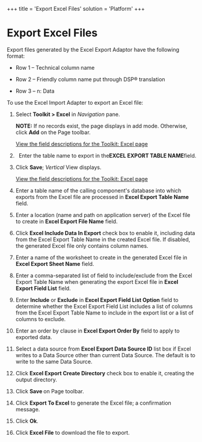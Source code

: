+++
title = 'Export Excel Files'
solution = 'Platform'
+++

# Export Excel Files

Export files generated by the Excel Export Adaptor have the following
format:

  - Row 1 – Technical column name

  - Row 2 – Friendly column name put through DSP® translation

  - Row 3 – n: Data

To use the Excel Import Adapter to export an Excel file:

1.  Select **Toolkit \> Excel** in *Navigation* pane.
    
    <span style="font-weight: bold;">NOTE:</span> If no records exist,
    the page displays in add mode. Otherwise, click
    <span style="font-weight: bold;">Add</span> on the Page toolbar.
    
    [View the field descriptions for the Toolkit: Excel
    page](../Page_Desc/Toolkit_Excel_H.htm)

2.    Enter the table name to export in
    the<span style="font-style: normal;font-weight: bold;">EXCEL EXPORT
    TABLE NAME</span>field.

3.  Click <span style="font-weight: bold;">Save</span>;
    <span style="font-style: italic;">Vertical</span> View displays.
    
    [View the field descriptions for the Toolkit: Excel
    page](../Page_Desc/Toolkit_Excel_H.htm)

4.  Enter a table name of the calling component's database into which
    exports from the Excel file are processed in **Excel Export Table
    Name** field.

5.  Enter a location (name and path on application server) of the Excel
    file to create in **Excel Export File Name** field.

6.  Click **Excel Include Data In Export** check box to enable it,
    including data from the Excel Export Table Name in the created Excel
    file. If disabled, the generated Excel file only contains column
    names.

7.  Enter a name of the worksheet to create in the generated Excel file
    in **Excel Export Sheet Name** field.

8.  Enter a comma-separated list of field to include/exclude from the
    Excel Export Table Name when generating the export Excel file in
    **Excel Export Field List** field.

9.  Enter **Include** or **Exclude** in **Excel Export Field List
    Option** field to determine whether the Excel Export Field List
    includes a list of columns from the Excel Export Table Name to
    include in the export list or a list of columns to exclude.

10. Enter an order by clause in **Excel Export Order By** field to apply
    to exported data.

11. Select a data source from **Excel Export Data Source ID** list box
    if Excel writes to a Data Source other than current Data Source. The
    default is to write to the same Data Source.

12. Click **Excel Export Create Directory** check box to enable it,
    creating the output directory.

13. Click **Save <span style="font-weight: normal;">on Page
    toolbar.</span>**

14. Click **Export To Excel** to generate the Excel file; a confirmation
    message.

15. Click **Ok**.

16. Click **Excel File** to download the file to export.
